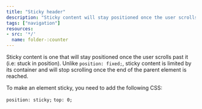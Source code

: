 ```yaml
---
title: "Sticky header"
description: "Sticky content will stay positioned once the user scrolls past it."
tags: ["navigation"]
resources:
- src: '*/'
  name: folder-:counter
---
```

Sticky content is one that will stay positioned once the user scrolls past it (i.e: stuck in position). Unlike `position: fixed;`, sticky content is limited by its container and will stop scrolling once the end of the parent element is reached.

To make an element sticky, you need to add the following CSS:

`position: sticky;`
`top: 0;`
